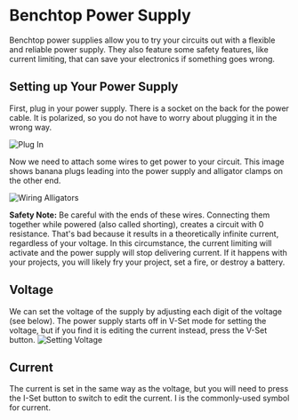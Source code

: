 # Benchtop Power Supply
Benchtop power supplies allow you to try your circuits out with a flexible and reliable power supply. They also feature some safety features, like current limiting, that can save your electronics if something goes wrong.

## Setting up Your Power Supply
First, plug in your power supply. There is a socket on the back for the power cable. It is polarized, so you do not have to worry about plugging it in the wrong way.

![Plug In](/assets/PSPlug.gif)

Now we need to attach some wires to get power to your circuit. This image shows banana plugs leading into the power supply and alligator clamps on the other end.

![Wiring Alligators](/assets/PSWiring.gif)

**Safety Note:** Be careful with the ends of these wires. Connecting them together while powered (also called shorting), creates a circuit with 0 resistance. That's bad because it results in a theoretically infinite current, regardless of your voltage. In this circumstance, the current limiting will activate and the power supply will stop delivering current. If it happens with your projects, you will likely fry your project, set a fire, or destroy a battery.

## Voltage
We can set the voltage of the supply by adjusting each digit of the voltage (see below). The power supply starts off in V-Set mode for setting the voltage, but if you find it is editing the current instead, press the V-Set button.
![Setting Voltage](/assets/PSSetVolt.gif)

## Current
The current is set in the same way as the voltage, but you will need to press the I-Set button to switch to edit the current. I is the commonly-used symbol for current.
